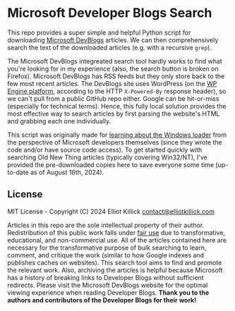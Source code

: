 # Microsoft Developer Blogs Search

This repo provides a super simple and helpful Python script for downloading [Microsoft DevBlogs](https://devblogs.microsoft.com) articles. We can then comprehensively search the text of the downloaded articles (e.g. with a recursive `grep`).

The Microsoft DevBlogs integreated search tool hardly works to find what you're looking for in my experience (also, the search button is broken on Firefox). Microsoft DevBlogs has RSS feeds but they only store back to the few most recent articles. The DevBlogs site uses WordPress (on the [WP Engine platform](https://wpengine.com), according to the HTTP `X-Powered-By` response header), so we can't pull from a public GitHub repo either. Google can be hit-or-miss (especially for technical terms). Hence, this fully local solution provides the most effective way to search articles by first parsing the website's HTML and grabbing each one individually.

This script was originally made for [learning about the Windows loader](https://github.com/ElliotKillick/windows-vs-linux-loader-architecture/tree/main/windows/ms-devblogs-search) from the perspective of Microsoft developers themselves (since they wrote the code and/or have source code access). To get started quickly with searching Old New Thing articles (typically covering Win32/NT), I've provided the pre-downloaded copies here to save everyone some time (up-to-date as of August 16th, 2024).

## License

MIT License - Copyright (C) 2024 Elliot Killick <contact@elliotkillick.com>

Articles in this repo are the sole intellectual property of their author. Redistribution of this public work falls under [fair use](https://copyright.psu.edu/copyright-basics/fair-use/) due to transformative, educational, and non-commercial use. All of the articles contained here are necessary for the transformative purpose of bulk searching to learn, comment, and critique the work (similar to how Google indexes and publishes caches on websites). This search tool aims to find and promote the relevant work. Also, archiving the articles is helpful because Microsoft has a history of breaking links to Developer Blogs without sufficient redirects. Please visit the Microsoft DevBlogs website for the optimal viewing experience when reading Developer Blogs. **Thank you to the authors and contributors of the Developer Blogs for their work!**
